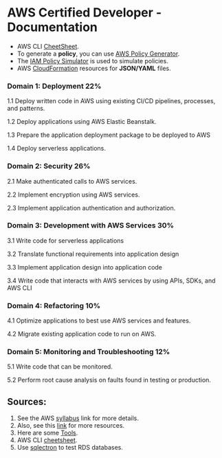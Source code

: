 # AWS Certified Developer - Documentation

* AWS CLI [CheetSheet](https://www.bluematador.com/learn/aws-cli-cheatsheet). 
* To generate a **policy**, you can use [AWS Policy Generator](https://awspolicygen.s3.amazonaws.com/policygen.html).
* The [IAM Policy Simulator](https://policysim.aws.amazon.com/home/index.jsp) is used to simulate policies.
* AWS [CloudFormation](https://docs.aws.amazon.com/AWSCloudFormation/latest/UserGuide/resource-import-supported-resources.html) resources for **JSON/YAML** files.

### Domain 1: Deployment 22%

1.1 Deploy written code in AWS using existing CI/CD pipelines, processes, and patterns.

1.2 Deploy applications using AWS Elastic Beanstalk.

1.3 Prepare the application deployment package to be deployed to AWS

1.4 Deploy serverless applications.

### Domain 2: Security 26%

2.1 Make authenticated calls to AWS services.

2.2 Implement encryption using AWS services.

2.3 Implement application authentication and authorization.

### Domain 3: Development with AWS Services 30%

3.1 Write code for serverless applications

3.2 Translate functional requirements into application design

3.3 Implement application design into application code

3.4 Write code that interacts with AWS services by using APIs, SDKs, and AWS CLI

### Domain 4: Refactoring 10%

4.1 Optimize applications to best use AWS services and features.

4.2 Migrate existing application code to run on AWS.

### Domain 5: Monitoring and Troubleshooting 12%

5.1 Write code that can be monitored.

5.2 Perform root cause analysis on faults found in testing or production.

## Sources:
1. See the AWS [syllabus](https://d1.awsstatic.com/training-and-certification/docs-dev-associate/AWS-Certified-Developer-Associate_Exam-Guide.pdf) link for more details.
2. Also, see this [link](https://aws.amazon.com/certification/certified-developer-associate/) for more resources.
3. Here are some [Tools](https://aws.amazon.com/tools/).
4. AWS CLI [cheetsheet](https://www.bluematador.com/learn/aws-cli-cheatsheet).
5. Use [sqlectron](https://sqlectron.github.io/) to test RDS databases.
